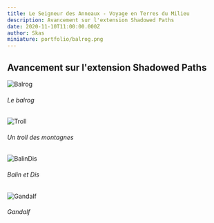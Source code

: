 ```yaml
---
title: Le Seigneur des Anneaux - Voyage en Terres du Milieu
description: Avancement sur l'extension Shadowed Paths
date: 2020-11-10T11:00:00.000Z
author: Skas
miniature: portfolio/balrog.png
---
```


## Avancement sur l'extension Shadowed Paths

![Balrog](portfolio/balrog.png)
###### Le balrog

![Troll](portfolio/troll.png)
###### Un troll des montagnes

![BalinDis](portfolio/balindis.png)
###### Balin et Dis

![Gandalf](portfolio/gandalf.png)
###### Gandalf